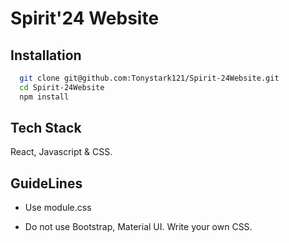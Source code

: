 
# Spirit'24 Website




## Installation

```bash
  git clone git@github.com:Tonystark121/Spirit-24Website.git
  cd Spirit-24Website
  npm install
```
    











## Tech Stack

React, Javascript & CSS.







## GuideLines

- Use module.css

- Do not use Bootstrap, Material UI. Write your own CSS.

